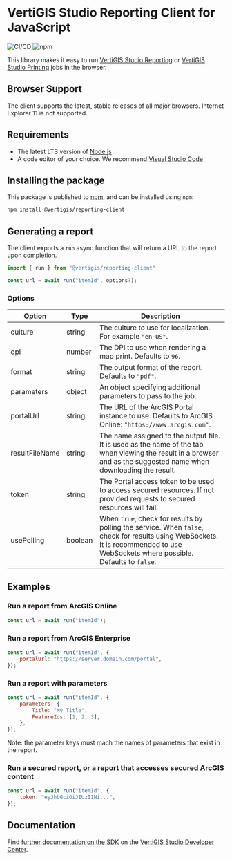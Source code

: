 # VertiGIS Studio Reporting Client for JavaScript

![CI/CD](https://github.com/vertigis/vertigis-reporting-client-js/workflows/CI/CD/badge.svg) ![npm](https://img.shields.io/npm/v/@vertigis/reporting-client)

This library makes it easy to run [VertiGIS Studio Reporting](https://www.vertigisstudio.com/products/vertigis-studio-reporting/) or [VertiGIS Studio Printing](https://www.vertigisstudio.com/products/vertigis-studio-printing/) jobs in the browser.

## Browser Support

The client supports the latest, stable releases of all major browsers. Internet Explorer 11 is not supported.

## Requirements

-   The latest LTS version of [Node.js](https://nodejs.org/en/download/)
-   A code editor of your choice. We recommend [Visual Studio Code](https://code.visualstudio.com/)

## Installing the package

This package is published to [npm](https://www.npmjs.com/package/@vertigis/reporting-client/), and can be installed using `npm`:

```sh
npm install @vertigis/reporting-client
```

## Generating a report

The client exports a `run` async function that will return a URL to the report upon completion.

```js
import { run } from "@vertigis/reporting-client";

const url = await run("itemId", options?);
```

### Options

| Option         | Type    | Description                                                                                                                                                                       |
| -------------- | ------- | --------------------------------------------------------------------------------------------------------------------------------------------------------------------------------- |
| culture        | string  | The culture to use for localization. For example `"en-US"`.                                                                                                                       |
| dpi            | number  | The DPI to use when rendering a map print. Defaults to `96`.                                                                                                                      |
| format         | string  | The output format of the report. Defaults to `"pdf"`.                                                                                                                             |
| parameters     | object  | An object specifying additional parameters to pass to the job.                                                                                                                    |
| portalUrl      | string  | The URL of the ArcGIS Portal instance to use. Defaults to ArcGIS Online: `"https://www.arcgis.com"`.                                                                              |
| resultFileName | string  | The name assigned to the output file. It is used as the name of the tab when viewing the result in a browser and as the suggested name when downloading the result.               |
| token          | string  | The Portal access token to be used to access secured resources. If not provided requests to secured resources will fail.                                                          |
| usePolling     | boolean | When `true`, check for results by polling the service. When `false`, check for results using WebSockets. It is recommended to use WebSockets where possible. Defaults to `false`. |

## Examples

### Run a report from ArcGIS Online

```js
const url = await run("itemId");
```

### Run a report from ArcGIS Enterprise

```js
const url = await run("itemId", {
    portalUrl: "https://server.domain.com/portal",
});
```

### Run a report with parameters

```js
const url = await run("itemId", {
    parameters: {
        Title: "My Title",
        FeatureIds: [1, 2, 3],
    },
});
```

Note: the parameter keys must mach the names of parameters that exist in the report.

### Run a secured report, or a report that accesses secured ArcGIS content

```js
const url = await run("itemId", {
    token: "eyJhbGciOiJIUzI1Ni...",
});
```

## Documentation

Find [further documentation on the SDK](https://developers.vertigisstudio.com/docs/reporting/sdk-overview/) on the [VertiGIS Studio Developer Center](https://developers.vertigisstudio.com/docs/reporting/overview/).

